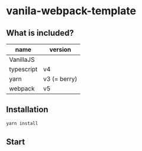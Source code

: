 # vanila-webpack-template

## What is included?

| name       | version      |
| ---------- | ------------ |
| VanillaJS  |              |
| typescript | v4           |
| yarn       | v3 (= berry) |
| webpack    | v5           |

## Installation

```bash
yarn install
```

## Start

